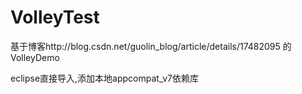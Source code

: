 # VolleyTest
基于博客http://blog.csdn.net/guolin_blog/article/details/17482095 的VolleyDemo

eclipse直接导入,添加本地appcompat_v7依赖库
